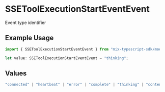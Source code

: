 # SSEToolExecutionStartEventEvent

Event type identifier

## Example Usage

```typescript
import { SSEToolExecutionStartEventEvent } from "mix-typescript-sdk/models";

let value: SSEToolExecutionStartEventEvent = "thinking";
```

## Values

```typescript
"connected" | "heartbeat" | "error" | "complete" | "thinking" | "content" | "tool" | "tool_parameter_delta" | "tool_execution_start" | "tool_execution_complete" | "permission" | "summarize" | "session_created" | "session_deleted"
```